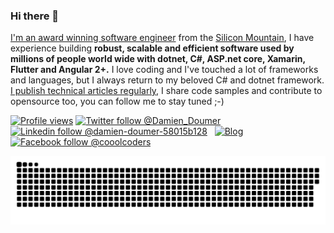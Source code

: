 ### Hi there 👋

<!--
**DamienDoumer/damiendoumer** is a ✨ _special_ ✨ repository because its `README.md` (this file) appears on your GitHub profile.

Here are some ideas to get you started:

- 🔭 I’m currently working on ...
- 🌱 I’m currently learning ...
- 👯 I’m looking to collaborate on ...
- 🤔 I’m looking for help with ...
- 💬 Ask me about ...
- 📫 How to reach me: ...
- 😄 Pronouns: ...
- ⚡ Fun fact: ...
-->

[I'm an award winning software engineer](https://doumer.me/about-damien-doumer/) from the [Silicon Mountain](https://en.wikipedia.org/wiki/Silicon_Mountain), I have experience building __robust, scalable and efficient software used by millions of people world wide with dotnet, C#, ASP.net core, Xamarin, Flutter and Angular 2+.__
I love coding and I've touched a lot of frameworks and languages, but I always return to my beloved C# and dotnet framework. 
[I publish technical articles regularly](https://doumer.me/), I share code samples and contribute to opensource too, you can follow me to stay tuned ;-)

<!--
[![MVP Profile](https://img.shields.io/badge/MVP-Developer%20Technologies%20🏆-blue?style=flat&logo=microsoft)](https://mvp.microsoft.com/en-us/PublicProfile/5003277) &nbsp;
-->

[![Profile views](https://komarev.com/ghpvc/?username=damiendoumer&style=flat-square)](https://github.com/damiendoumer)
[![Twitter follow @Damien_Doumer](https://img.shields.io/twitter/follow/Damien_Doumer?style=social)](https://twitter.com/Damien_Doumer) &nbsp;
[![Linkedin follow @damien-doumer-58015b128](https://img.shields.io/badge/-DamienDoumer-blue?style=flat-square&logo=Linkedin&logoColor=white&link=https://www.linkedin.com/in/damien-doumer-58015b128/)](https://www.linkedin.com/in/damien-doumer-58015b128/) &nbsp;
[![Blog](https://img.shields.io/badge/Blog-doumer.me-brightgreen)](https://www.doumer.me/) &nbsp;
[![Facebook follow @cooolcoders](https://img.shields.io/badge/-cooolcoders-blue?style=flat-square&logo=Facebook&logoColor=white&link=https://www.facebook.com/cooolcoders/)](https://www.facebook.com/cooolcoders/)


<a href=#><img src="contributions.svg"></a>
